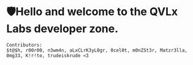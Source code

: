 # 🛡️Hello and welcome to the QVLx Labs developer zone.

    Contributors:
    $t@$h, r00r00, n3wm4n, aLxCLrK3yL0gr, 0cel0t, m0nZSt3r, Matzr3lla, 0mg33, K!r!to, trudeiskrude <3
